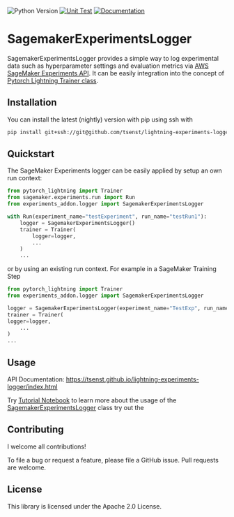 ![Python Version](https://img.shields.io/badge/python-3.9%7C3.10%7C3.11-blue.svg)
[![Unit Test](https://github.com/tsenst/lightning-experiments-logger/actions/workflows/python-package.yml/badge.svg)](https://github.com/tsenst/lightning-experiments-logger/actions/workflows/python-package.yml)
[![Documentation](https://github.com/tsenst/lightning-experiments-logger/actions/workflows/documentation.yaml/badge.svg)](https://github.com/tsenst/lightning-experiments-logger/actions/workflows/documentation.yaml)
# SagemakerExperimentsLogger
SagemakerExperimentsLogger provides a simple way to log experimental data such as hyperparameter settings and evaluation metrics via [AWS SageMaker Experiments API](https://aws.amazon.com/blogs/aws/amazon-sagemaker-experiments-organize-track-and-compare-your-machine-learning-trainings/). It can be easily integration into the concept of [Pytorch Lightning Trainer class](https://lightning.ai/docs/pytorch/stable/common/trainer.html).

## Installation
You can install the latest (nightly) version with pip using ssh with

```bash
pip install git+ssh://git@github.com/tsenst/lightning-experiments-logger.git
```

## Quickstart
The SageMaker Experiments logger can be easily applied by setup an own run context:
```Python
from pytorch_lightning import Trainer
from sagemaker.experiments.run import Run
from experiments_addon.logger import SagemakerExperimentsLogger

with Run(experiment_name="testExperiment", run_name="testRun1"):
    logger = SagemakerExperimentsLogger()
    trainer = Trainer(
        logger=logger,
        ...
    )
    ...
```
or by using an existing run context. For example in a SageMaker Training Step
```Python
from pytorch_lightning import Trainer
from experiments_addon.logger import SagemakerExperimentsLogger

logger = SagemakerExperimentsLogger(experiment_name="TestExp", run_name="TestRun")
trainer = Trainer(
logger=logger,
    ...
)
...
```

## Usage 
API Documentation: https://tsenst.github.io/lightning-experiments-logger/index.html

Try [Tutorial Notebook](https://github.com/tsenst/lightning-experiments-logger/blob/main/example/tutorial.ipynb) to learn more about the usage of the [SagemakerExperimentsLogger](https://tsenst.github.io/lightning-experiments-logger/api_logger.html) class try out the 

## Contributing
I welcome all contributions!

To file a bug or request a feature, please file a GitHub issue. Pull requests are welcome.

## License
This library is licensed under the Apache 2.0 License.

